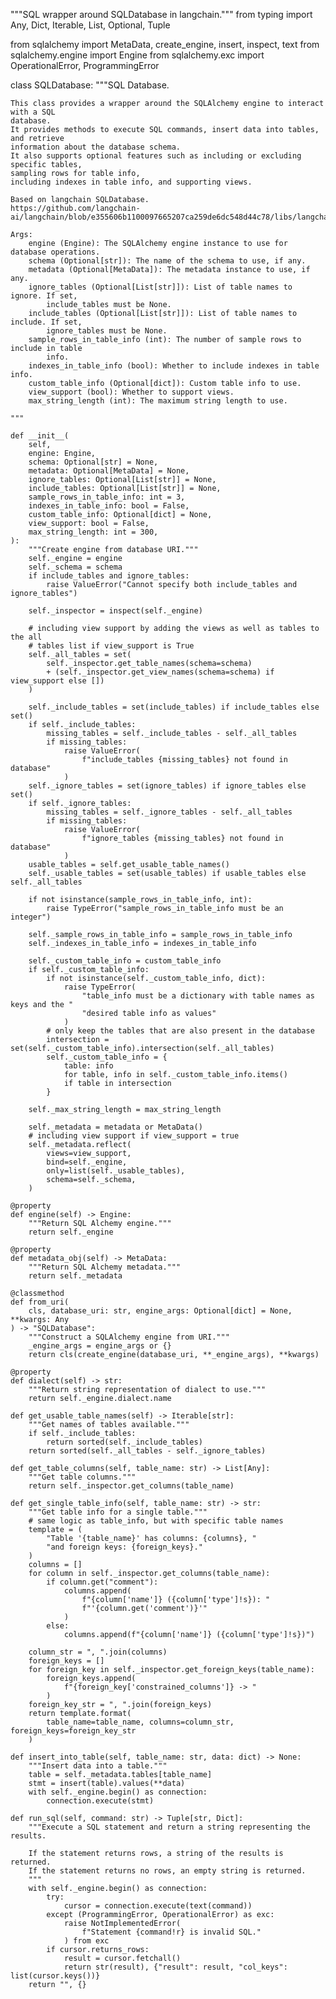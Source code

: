 """SQL wrapper around SQLDatabase in langchain."""
from typing import Any, Dict, Iterable, List, Optional, Tuple

from sqlalchemy import MetaData, create_engine, insert, inspect, text
from sqlalchemy.engine import Engine
from sqlalchemy.exc import OperationalError, ProgrammingError


class SQLDatabase:
    """SQL Database.

    This class provides a wrapper around the SQLAlchemy engine to interact with a SQL
    database.
    It provides methods to execute SQL commands, insert data into tables, and retrieve
    information about the database schema.
    It also supports optional features such as including or excluding specific tables,
    sampling rows for table info,
    including indexes in table info, and supporting views.

    Based on langchain SQLDatabase.
    https://github.com/langchain-ai/langchain/blob/e355606b1100097665207ca259de6dc548d44c78/libs/langchain/langchain/utilities/sql_database.py#L39

    Args:
        engine (Engine): The SQLAlchemy engine instance to use for database operations.
        schema (Optional[str]): The name of the schema to use, if any.
        metadata (Optional[MetaData]): The metadata instance to use, if any.
        ignore_tables (Optional[List[str]]): List of table names to ignore. If set,
            include_tables must be None.
        include_tables (Optional[List[str]]): List of table names to include. If set,
            ignore_tables must be None.
        sample_rows_in_table_info (int): The number of sample rows to include in table
            info.
        indexes_in_table_info (bool): Whether to include indexes in table info.
        custom_table_info (Optional[dict]): Custom table info to use.
        view_support (bool): Whether to support views.
        max_string_length (int): The maximum string length to use.

    """

    def __init__(
        self,
        engine: Engine,
        schema: Optional[str] = None,
        metadata: Optional[MetaData] = None,
        ignore_tables: Optional[List[str]] = None,
        include_tables: Optional[List[str]] = None,
        sample_rows_in_table_info: int = 3,
        indexes_in_table_info: bool = False,
        custom_table_info: Optional[dict] = None,
        view_support: bool = False,
        max_string_length: int = 300,
    ):
        """Create engine from database URI."""
        self._engine = engine
        self._schema = schema
        if include_tables and ignore_tables:
            raise ValueError("Cannot specify both include_tables and ignore_tables")

        self._inspector = inspect(self._engine)

        # including view support by adding the views as well as tables to the all
        # tables list if view_support is True
        self._all_tables = set(
            self._inspector.get_table_names(schema=schema)
            + (self._inspector.get_view_names(schema=schema) if view_support else [])
        )

        self._include_tables = set(include_tables) if include_tables else set()
        if self._include_tables:
            missing_tables = self._include_tables - self._all_tables
            if missing_tables:
                raise ValueError(
                    f"include_tables {missing_tables} not found in database"
                )
        self._ignore_tables = set(ignore_tables) if ignore_tables else set()
        if self._ignore_tables:
            missing_tables = self._ignore_tables - self._all_tables
            if missing_tables:
                raise ValueError(
                    f"ignore_tables {missing_tables} not found in database"
                )
        usable_tables = self.get_usable_table_names()
        self._usable_tables = set(usable_tables) if usable_tables else self._all_tables

        if not isinstance(sample_rows_in_table_info, int):
            raise TypeError("sample_rows_in_table_info must be an integer")

        self._sample_rows_in_table_info = sample_rows_in_table_info
        self._indexes_in_table_info = indexes_in_table_info

        self._custom_table_info = custom_table_info
        if self._custom_table_info:
            if not isinstance(self._custom_table_info, dict):
                raise TypeError(
                    "table_info must be a dictionary with table names as keys and the "
                    "desired table info as values"
                )
            # only keep the tables that are also present in the database
            intersection = set(self._custom_table_info).intersection(self._all_tables)
            self._custom_table_info = {
                table: info
                for table, info in self._custom_table_info.items()
                if table in intersection
            }

        self._max_string_length = max_string_length

        self._metadata = metadata or MetaData()
        # including view support if view_support = true
        self._metadata.reflect(
            views=view_support,
            bind=self._engine,
            only=list(self._usable_tables),
            schema=self._schema,
        )

    @property
    def engine(self) -> Engine:
        """Return SQL Alchemy engine."""
        return self._engine

    @property
    def metadata_obj(self) -> MetaData:
        """Return SQL Alchemy metadata."""
        return self._metadata

    @classmethod
    def from_uri(
        cls, database_uri: str, engine_args: Optional[dict] = None, **kwargs: Any
    ) -> "SQLDatabase":
        """Construct a SQLAlchemy engine from URI."""
        _engine_args = engine_args or {}
        return cls(create_engine(database_uri, **_engine_args), **kwargs)

    @property
    def dialect(self) -> str:
        """Return string representation of dialect to use."""
        return self._engine.dialect.name

    def get_usable_table_names(self) -> Iterable[str]:
        """Get names of tables available."""
        if self._include_tables:
            return sorted(self._include_tables)
        return sorted(self._all_tables - self._ignore_tables)

    def get_table_columns(self, table_name: str) -> List[Any]:
        """Get table columns."""
        return self._inspector.get_columns(table_name)

    def get_single_table_info(self, table_name: str) -> str:
        """Get table info for a single table."""
        # same logic as table_info, but with specific table names
        template = (
            "Table '{table_name}' has columns: {columns}, "
            "and foreign keys: {foreign_keys}."
        )
        columns = []
        for column in self._inspector.get_columns(table_name):
            if column.get("comment"):
                columns.append(
                    f"{column['name']} ({column['type']!s}): "
                    f"'{column.get('comment')}'"
                )
            else:
                columns.append(f"{column['name']} ({column['type']!s})")

        column_str = ", ".join(columns)
        foreign_keys = []
        for foreign_key in self._inspector.get_foreign_keys(table_name):
            foreign_keys.append(
                f"{foreign_key['constrained_columns']} -> "
            )
        foreign_key_str = ", ".join(foreign_keys)
        return template.format(
            table_name=table_name, columns=column_str, foreign_keys=foreign_key_str
        )

    def insert_into_table(self, table_name: str, data: dict) -> None:
        """Insert data into a table."""
        table = self._metadata.tables[table_name]
        stmt = insert(table).values(**data)
        with self._engine.begin() as connection:
            connection.execute(stmt)

    def run_sql(self, command: str) -> Tuple[str, Dict]:
        """Execute a SQL statement and return a string representing the results.

        If the statement returns rows, a string of the results is returned.
        If the statement returns no rows, an empty string is returned.
        """
        with self._engine.begin() as connection:
            try:
                cursor = connection.execute(text(command))
            except (ProgrammingError, OperationalError) as exc:
                raise NotImplementedError(
                    f"Statement {command!r} is invalid SQL."
                ) from exc
            if cursor.returns_rows:
                result = cursor.fetchall()
                return str(result), {"result": result, "col_keys": list(cursor.keys())}
        return "", {}